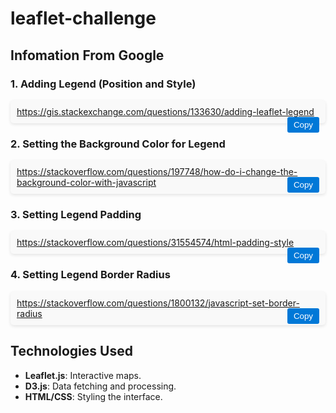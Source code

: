 # leaflet-challenge

## Infomation From Google

### 1. Adding Legend (Position and Style)
<div style="padding: 10px; background-color: #f9f9f9; border-radius: 5px; box-shadow: 0 2px 5px rgba(0,0,0,0.1);">
  <a href="https://gis.stackexchange.com/questions/133630/adding-leaflet-legend" target="_blank">
    https://gis.stackexchange.com/questions/133630/adding-leaflet-legend
  </a>
  <button style="float: right; padding: 5px 10px; border: none; border-radius: 3px; background: #0078D7; color: white; cursor: pointer;" onclick="navigator.clipboard.writeText('https://gis.stackexchange.com/questions/133630/adding-leaflet-legend')">Copy</button>
</div>

### 2. Setting the Background Color for Legend
<div style="padding: 10px; background-color: #f9f9f9; border-radius: 5px; box-shadow: 0 2px 5px rgba(0,0,0,0.1);">
  <a href="https://stackoverflow.com/questions/197748/how-do-i-change-the-background-color-with-javascript" target="_blank">
    https://stackoverflow.com/questions/197748/how-do-i-change-the-background-color-with-javascript
  </a>
  <button style="float: right; padding: 5px 10px; border: none; border-radius: 3px; background: #0078D7; color: white; cursor: pointer;" onclick="navigator.clipboard.writeText('https://stackoverflow.com/questions/197748/how-do-i-change-the-background-color-with-javascript')">Copy</button>
</div>

### 3. Setting Legend Padding
<div style="padding: 10px; background-color: #f9f9f9; border-radius: 5px; box-shadow: 0 2px 5px rgba(0,0,0,0.1);">
  <a href="https://stackoverflow.com/questions/31554574/html-padding-style" target="_blank">
    https://stackoverflow.com/questions/31554574/html-padding-style
  </a>
  <button style="float: right; padding: 5px 10px; border: none; border-radius: 3px; background: #0078D7; color: white; cursor: pointer;" onclick="navigator.clipboard.writeText('https://stackoverflow.com/questions/31554574/html-padding-style')">Copy</button>
</div>

### 4. Setting Legend Border Radius
<div style="padding: 10px; background-color: #f9f9f9; border-radius: 5px; box-shadow: 0 2px 5px rgba(0,0,0,0.1);">
  <a href="https://stackoverflow.com/questions/1800132/javascript-set-border-radius" target="_blank">
    https://stackoverflow.com/questions/1800132/javascript-set-border-radius
  </a>
  <button style="float: right; padding: 5px 10px; border: none; border-radius: 3px; background: #0078D7; color: white; cursor: pointer;" onclick="navigator.clipboard.writeText('https://stackoverflow.com/questions/1800132/javascript-set-border-radius')">Copy</button>
</div>

## **Technologies Used**
- **Leaflet.js**: Interactive maps.
- **D3.js**: Data fetching and processing.
- **HTML/CSS**: Styling the interface.